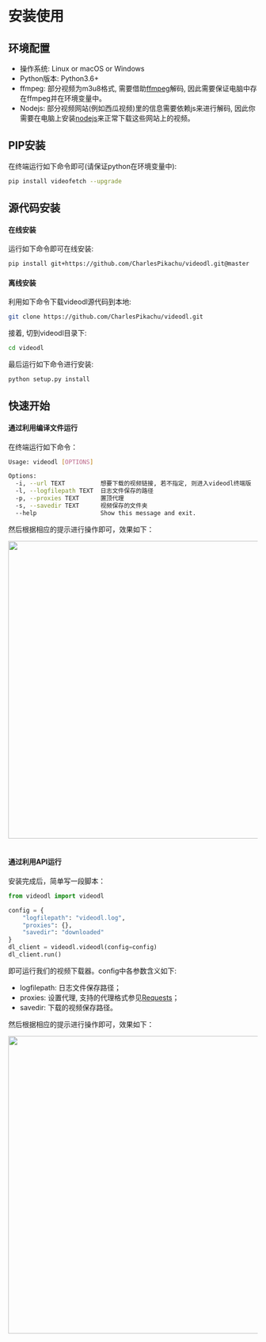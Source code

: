 # 安装使用


## 环境配置

- 操作系统: Linux or macOS or Windows
- Python版本: Python3.6+
- ffmpeg: 部分视频为m3u8格式, 需要借助[ffmpeg](https://ffmpeg.org/)解码, 因此需要保证电脑中存在ffmpeg并在环境变量中。
- Nodejs: 部分视频网站(例如西瓜视频)里的信息需要依赖js来进行解码, 因此你需要在电脑上安装[nodejs](https://nodejs.org/en/)来正常下载这些网站上的视频。


## PIP安装

在终端运行如下命令即可(请保证python在环境变量中):

```sh
pip install videofetch --upgrade
```


## 源代码安装

#### 在线安装

运行如下命令即可在线安装:

```sh
pip install git+https://github.com/CharlesPikachu/videodl.git@master
```

#### 离线安装

利用如下命令下载videodl源代码到本地:

```sh
git clone https://github.com/CharlesPikachu/videodl.git
```

接着, 切到videodl目录下:

```sh
cd videodl
```

最后运行如下命令进行安装:

```sh
python setup.py install
```


## 快速开始

#### 通过利用编译文件运行

在终端运行如下命令：

```sh
Usage: videodl [OPTIONS]

Options:
  -i, --url TEXT          想要下载的视频链接, 若不指定, 则进入videodl终端版
  -l, --logfilepath TEXT  日志文件保存的路径
  -p, --proxies TEXT      置顶代理
  -s, --savedir TEXT      视频保存的文件夹
  --help                  Show this message and exit.
```

然后根据相应的提示进行操作即可，效果如下：

<div align="center">
  <img src="https://github.com/CharlesPikachu/videodl/raw/master/docs/screenshot.gif" width="600"/>
</div>
<br />

#### 通过利用API运行

安装完成后，简单写一段脚本：

```python
from videodl import videodl

config = {
    "logfilepath": "videodl.log",
    "proxies": {},
    "savedir": "downloaded"
}
dl_client = videodl.videodl(config=config)
dl_client.run()
```

即可运行我们的视频下载器。config中各参数含义如下:

- logfilepath: 日志文件保存路径；
- proxies: 设置代理, 支持的代理格式参见[Requests](https://requests.readthedocs.io/en/master/user/advanced/#proxies)；
- savedir: 下载的视频保存路径。

然后根据相应的提示进行操作即可，效果如下：

<div align="center">
  <img src="https://github.com/CharlesPikachu/videodl/raw/master/docs/screenshot.gif" width="600"/>
</div>
<br />